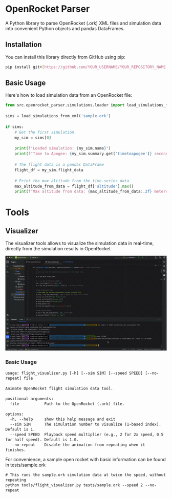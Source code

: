 # OpenRocket Parser

A Python library to parse OpenRocket (.ork) XML files and simulation data into convenient Python objects and pandas DataFrames.

## Installation

You can install this library directly from GitHub using pip:

```bash
pip install git+[https://github.com/YOUR_USERNAME/YOUR_REPOSITORY_NAME.git](https://github.com/YOUR_USERNAME/YOUR_REPOSITORY_NAME.git)
```

## Basic Usage

Here's how to load simulation data from an OpenRocket file:

```python
from src.openrocket_parser.simulations.loader import load_simulations_from_xml

sims = load_simulations_from_xml('sample.ork')

if sims:
    # Get the first simulation
    my_sim = sims[0]

    print(f"Loaded simulation: {my_sim.name}")
    print(f"Time to Apogee: {my_sim.summary.get('timetoapogee')} seconds")

    # The flight data is a pandas DataFrame
    flight_df = my_sim.flight_data

    # Print the max altitude from the time-series data
    max_altitude_from_data = flight_df['altitude'].max()
    print(f"Max altitude from data: {max_altitude_from_data:.2f} meters")
```

# Tools
## Visualizer

The visualizer tools allows to visualize the simulation data in real-time, directly from the simulation results in OpenRocket

![OpenRocketTool.gif](docs/OpenRocketTool.gif)

### Basic Usage
```shell
usage: flight_visualizer.py [-h] [--sim SIM] [--speed SPEED] [--no-repeat] file

Animate OpenRocket flight simulation data tool.

positional arguments:
  file           Path to the OpenRocket (.ork) file.

options:
  -h, --help     show this help message and exit
  --sim SIM      The simulation number to visualize (1-based index). Default is 1.
  --speed SPEED  Playback speed multiplier (e.g., 2 for 2x speed, 0.5 for half speed). Default is 1.0.
  --no-repeat    Disable the animation from repeating when it finishes.
```

For convenience, a sample open rocket with basic information can be found in tests/sample.ork

```shell
# This runs the sample.ork simulation data at twice the speed, without repeating
python tools/flight_visualizer.py tests/sample.ork --speed 2 --no-repeat
```